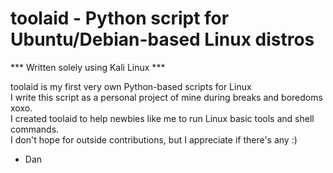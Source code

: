 # toolaid - Python script for Ubuntu/Debian-based Linux distros


*** Written solely using Kali Linux ***

toolaid is my first very own Python-based scripts for Linux \
I write this script as a personal project of mine during breaks and boredoms xoxo. \
I created toolaid to help newbies like me to run Linux basic tools and shell commands. \
I don't hope for outside contributions, but I appreciate if there's any :)

- Dan
